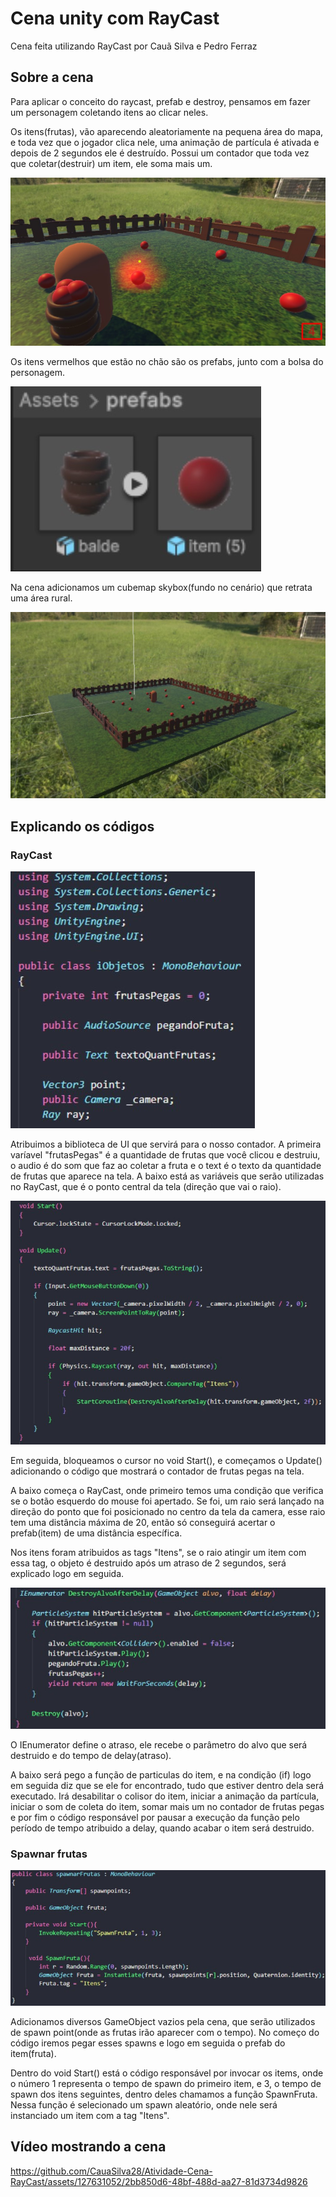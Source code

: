 # Cena unity com RayCast
Cena feita utilizando RayCast por Cauã Silva e Pedro Ferraz

## Sobre a cena
<p>Para aplicar o conceito do raycast, prefab e destroy, pensamos em fazer um personagem coletando itens ao clicar neles.</p>
<p>Os itens(frutas), vão aparecendo aleatoriamente na pequena área do mapa, e toda vez que o jogador clica nele, uma animação de partícula é ativada e depois de 2 segundos ele é destruído. Possui um contador que toda vez que coletar(destruir) um item, ele soma mais um.</p>
<img src="img/mostrandofrutas.jpg" />

<p>Os itens vermelhos que estão no chão são os prefabs, junto com a bolsa do personagem.</p>
<img src="img/mostrandoprefabs.jpg" />

<p>Na cena adicionamos um cubemap skybox(fundo no cenário) que retrata uma área rural.</p>
<img src="img/mostrandocenario.jpg" />

## Explicando os códigos
### RayCast
<img src="img/codigo1.jpg" />
<p>Atribuimos a biblioteca de UI que servirá para o nosso contador. A primeira varíavel "frutasPegas" é a quantidade de frutas que você clicou e destruiu, o audio é do som que faz ao coletar a fruta e o text é o texto da quantidade de frutas que aparece na tela. A baixo está as variáveis que serão utilizadas no RayCast, que é o ponto central da tela (direção que vai o raio).</p>

<img src="img/codigo2.jpg" />
<p>Em seguida, bloqueamos o cursor no void Start(), e começamos o Update() adicionando o código que mostrará o contador de frutas pegas na tela.</p>
<p>A baixo começa o RayCast, onde primeiro temos uma condição que verifica se o botão esquerdo do mouse foi apertado. Se foi, um raio será lançado na direção do ponto que foi posicionado no centro da tela da camera, esse raio tem uma distância máxima de 20, então só conseguirá acertar o prefab(item) de uma distância específica.</p>
<p>Nos itens foram atribuidos as tags "Itens", se o raio atingir um item com essa tag, o objeto é destruido após um atraso de 2 segundos, será explicado logo em seguida.</p>

<img src="img/codigo3.jpg" />
<p>O IEnumerator define o atraso, ele recebe o parâmetro do alvo que será destruido e do tempo de delay(atraso).</p>
<p>A baixo será pego a função de particulas do item, e na condição (if) logo em seguida diz que se ele for encontrado, tudo que estiver dentro dela será executado. Irá desabilitar o colisor do item, iniciar a animação da partícula, iniciar o som de coleta do item, somar mais um no contador de frutas pegas e por fim o código responsável por pausar a execução da função pelo período de tempo atribuido a delay, quando acabar o item será destruido.</p>

### Spawnar frutas
<img src="img/codigo4.jpg" />
<p>Adicionamos diversos GameObject vazios pela cena, que serão utilizados de spawn point(onde as frutas irão aparecer com o tempo). No começo do código iremos pegar esses spawns e logo em seguida o prefab do item(fruta).</p>
<p>Dentro do void Start() está o código responsável por invocar os items, onde o número 1 representa o tempo de spawn do primeiro item, e 3, o tempo de spawn dos itens seguintes, dentro deles chamamos a função SpawnFruta. Nessa função é selecionado um spawn aleatório, onde nele será instanciado um item com a tag "Itens".</p>

## Vídeo mostrando a cena
https://github.com/CauaSilva28/Atividade-Cena-RayCast/assets/127631052/2bb850d6-48bf-488d-aa27-81d3734d9826

